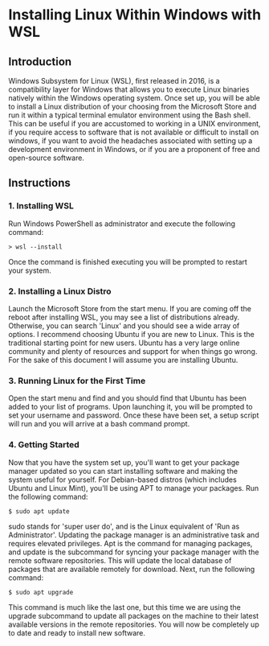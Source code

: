 # Installing Linux Within Windows with WSL

## Introduction

Windows Subsystem for Linux (WSL), first released in 2016, is a compatibility
layer for Windows that allows you to execute Linux binaries natively within the
Windows operating system. Once set up, you will be able to install a Linux
distribution of your choosing from the Microsoft Store and run it within a
typical terminal emulator environment using the Bash shell. This can be useful
if you are accustomed to working in a UNIX environment, if you require access to
software that is not available or difficult to install on windows, if you want
to avoid the headaches associated with setting up a development environment in
Windows, or if you are a proponent of free and open-source software.

## Instructions

### 1. Installing WSL

Run Windows PowerShell as administrator and execute the
following command:

	> wsl --install

Once the command is finished executing you will be prompted to restart your
system. 

### 2. Installing a Linux Distro

Launch the Microsoft Store from the start menu.
If you are coming off the reboot after installing WSL, you may see a list of
distributions already. Otherwise, you can search 'Linux' and you should see
a wide array of options. I recommend choosing Ubuntu if you are new to Linux.
This is the traditional starting point for new users. Ubuntu has a very large
online community and plenty of resources and support for when things go wrong.
For the sake of this document I will assume you are installing Ubuntu.

### 3. Running Linux for the First Time

Open the start menu and find and you
should find that Ubuntu has been added to your list of programs. Upon launching
it, you will be prompted to set your username and password. Once these have been
set, a setup script will run and you will arrive at a bash command prompt.

### 4. Getting Started

Now that you have the system set up, you'll want to get
your package manager updated so you can start installing software and making the
system useful for yourself. For Debian-based distros (which includes Ubuntu and
Linux Mint), you'll be using APT to manage your packages. Run the following
command:

	$ sudo apt update

sudo stands for 'super user do', and is the Linux equivalent of 'Run as
Administrator'. Updating the package manager is an administrative task and
requires elevated privileges. Apt is the command for managing packages, and
update is the subcommand for syncing your package manager with the remote
software repositories. This will update the local database of packages that are
available remotely for download. Next, run the following command:

	$ sudo apt upgrade

This command is much like the last one, but this time we are using the upgrade
subcommand to update all packages on the machine to their latest available
versions in the remote repositories. You will now be completely up to date and
ready to install new software.
